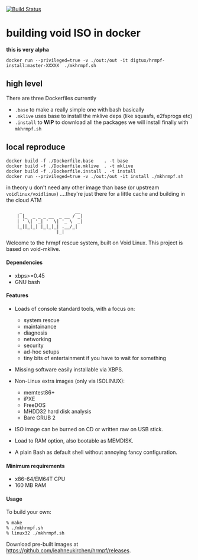 [![Build Status](https://ci.digtux.com/api/badges/digtux/hrmpf/status.svg)](https://ci.digtux.com/digtux/hrmpf)






# building void ISO in docker

**this is very alpha**

`docker run --privileged=true -v ./out:/out -it digtux/hrmpf-install:master-XXXXX  ./mkhrmpf.sh`

## high level
There are three Dockerfiles currently

* `.base` to make a really simple one with bash basically
* `.mklive` uses base to install the mklive deps (like squasfs, e2fsprogs etc)
* `.install` to **WIP** to download all the packages we will install finally with `mkhrmpf.sh`


## local reproduce

```
docker build -f ./Dockerfile.base    . -t base
docker build -f ./Dockerfile.mklive  . -t mklive
docker build -f ./Dockerfile.install . -t install
docker run --privileged=true -v ./out:/out -it install ./mkhrmpf.sh
```

in theory u don't need any other image than base (or upstream `voidlinux/voidlinux`)
....they're just there for a little cache and building in the cloud ATM




```
     _                    __
    | |_  _ _ _ __  _ __ / _|
    | ' \| '_| '  \| '_ \  _|
    |_||_|_| |_|_|_| .__/_|
                   |_|
```

Welcome to the hrmpf rescue system, built on Void Linux.
This project is based on void-mklive.

#### Dependencies

* xbps>=0.45
* GNU bash

#### Features

* Loads of console standard tools, with a focus on:
   * system rescue
   * maintainance
   * diagnosis
   * networking
   * security
   * ad-hoc setups
   * tiny bits of entertainment if you have to wait for something

* Missing software easily installable via XBPS.

* Non-Linux extra images (only via ISOLINUX):
   * memtest86+
   * iPXE
   * FreeDOS
   * MHDD32 hard disk analysis
   * Bare GRUB 2

* ISO image can be burned on CD or written raw on USB stick.

* Load to RAM option, also bootable as MEMDISK.

* A plain Bash as default shell without annoying fancy configuration.

#### Minimum requirements

* x86-64/EM64T CPU
* 160 MB RAM

#### Usage

To build your own:

    % make
    % ./mkhrmpf.sh
    % linux32 ./mkhrmpf.sh

Download pre-built images at
<https://github.com/leahneukirchen/hrmpf/releases>.

